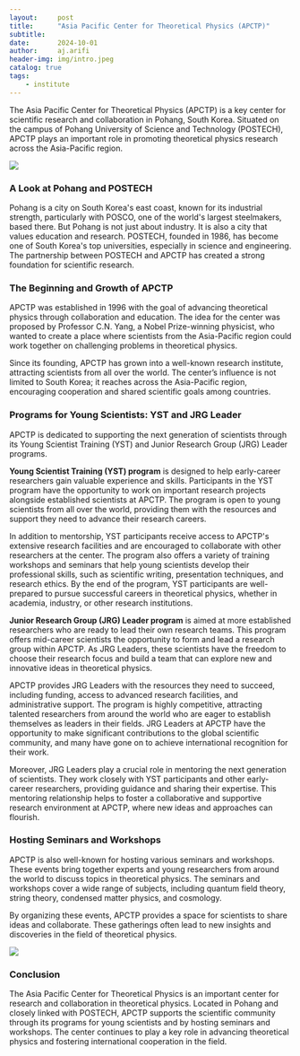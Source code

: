 ```yaml
---
layout:     post
title:      "Asia Pacific Center for Theoretical Physics (APCTP)"
subtitle:   
date:       2024-10-01
author:     aj.arifi
header-img: img/intro.jpeg
catalog: true
tags:
    - institute
---
```



The Asia Pacific Center for Theoretical Physics (APCTP) is a key center for scientific research and collaboration in Pohang, South Korea. 
Situated on the campus of Pohang University of Science and Technology (POSTECH), 
APCTP plays an important role in promoting theoretical physics research across the Asia-Pacific region.

![](https://apctp.org/data/upload/program/ws_poster_0001687)

### A Look at Pohang and POSTECH

Pohang is a city on South Korea's east coast, known for its industrial strength, 
particularly with POSCO, one of the world's largest steelmakers, based there. But Pohang is not just about industry. 
It is also a city that values education and research. POSTECH, founded in 1986, has become one of South Korea's top universities, 
especially in science and engineering. The partnership between POSTECH and APCTP has created a strong foundation for scientific research.

### The Beginning and Growth of APCTP

APCTP was established in 1996 with the goal of advancing theoretical physics through collaboration and education. 
The idea for the center was proposed by Professor C.N. Yang, a Nobel Prize-winning physicist, 
who wanted to create a place where scientists from the Asia-Pacific region could work together on challenging problems in theoretical physics.

Since its founding, APCTP has grown into a well-known research institute, attracting scientists from all over the world. 
The center’s influence is not limited to South Korea; it reaches across the Asia-Pacific region, 
encouraging cooperation and shared scientific goals among countries.

### Programs for Young Scientists: YST and JRG Leader

APCTP is dedicated to supporting the next generation of scientists through its 
Young Scientist Training (YST) and Junior Research Group (JRG) Leader programs.

**Young Scientist Training (YST) program** is designed to help early-career researchers gain valuable experience and skills. 
Participants in the YST program have the opportunity to work on important research projects alongside established scientists at APCTP. 
The program is open to young scientists from all over the world, 
providing them with the resources and support they need to advance their research careers.

In addition to mentorship, YST participants receive access to APCTP's extensive research facilities 
and are encouraged to collaborate with other researchers at the center. 
The program also offers a variety of training workshops and seminars that help young scientists develop their professional skills, 
such as scientific writing, presentation techniques, and research ethics. By the end of the program, 
YST participants are well-prepared to pursue successful careers in theoretical physics, whether in academia, industry, or other research institutions.

**Junior Research Group (JRG) Leader program** is aimed at more established researchers who are ready to lead their own research teams. 
This program offers mid-career scientists the opportunity to form and lead a research group within APCTP. 
As JRG Leaders, these scientists have the freedom to choose their research focus and build a team 
that can explore new and innovative ideas in theoretical physics.

APCTP provides JRG Leaders with the resources they need to succeed, including funding, access to advanced research facilities, and administrative support. 
The program is highly competitive, attracting talented researchers from around the world who are eager to establish themselves as leaders in their fields. 
JRG Leaders at APCTP have the opportunity to make significant contributions to the global scientific community, 
and many have gone on to achieve international recognition for their work.

Moreover, JRG Leaders play a crucial role in mentoring the next generation of scientists. 
They work closely with YST participants and other early-career researchers, providing guidance and sharing their expertise. 
This mentoring relationship helps to foster a collaborative and supportive research environment at APCTP, where new ideas and approaches can flourish.

### Hosting Seminars and Workshops

APCTP is also well-known for hosting various seminars and workshops. 
These events bring together experts and young researchers from around the world to discuss topics in theoretical physics. 
The seminars and workshops cover a wide range of subjects, including quantum field theory, string theory, condensed matter physics, and cosmology.

By organizing these events, APCTP provides a space for scientists to share ideas and collaborate. 
These gatherings often lead to new insights and discoveries in the field of theoretical physics.

![](https://www.apctp.org/theme/d/html/image/n/activities/%ED%95%99%EC%88%A0%ED%99%9C%EB%8F%99.jpg)

### Conclusion

The Asia Pacific Center for Theoretical Physics is an important center for research and collaboration in theoretical physics. 
Located in Pohang and closely linked with POSTECH, APCTP supports the scientific community through its programs for young scientists 
and by hosting seminars and workshops. The center continues to play a key role in advancing theoretical physics and fostering international cooperation in the field.

